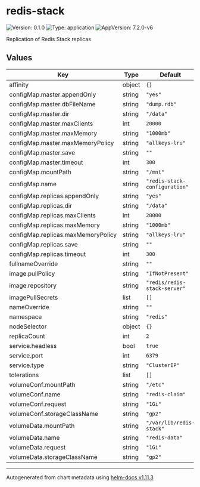 # redis-stack

![Version: 0.1.0](https://img.shields.io/badge/Version-0.1.0-informational?style=flat-square) ![Type: application](https://img.shields.io/badge/Type-application-informational?style=flat-square) ![AppVersion: 7.2.0-v6](https://img.shields.io/badge/AppVersion-7.2.0--v6-informational?style=flat-square)

Replication of Redis Stack replicas

## Values

| Key | Type | Default | Description |
|-----|------|---------|-------------|
| affinity | object | `{}` |  |
| configMap.master.appendOnly | string | `"yes"` |  |
| configMap.master.dbFileName | string | `"dump.rdb"` |  |
| configMap.master.dir | string | `"/data"` |  |
| configMap.master.maxClients | int | `20000` |  |
| configMap.master.maxMemory | string | `"1000mb"` |  |
| configMap.master.maxMemoryPolicy | string | `"allkeys-lru"` |  |
| configMap.master.save | string | `""` |  |
| configMap.master.timeout | int | `300` |  |
| configMap.mountPath | string | `"/mnt"` |  |
| configMap.name | string | `"redis-stack-configuration"` |  |
| configMap.replicas.appendOnly | string | `"yes"` |  |
| configMap.replicas.dir | string | `"/data"` |  |
| configMap.replicas.maxClients | int | `20000` |  |
| configMap.replicas.maxMemory | string | `"1000mb"` |  |
| configMap.replicas.maxMemoryPolicy | string | `"allkeys-lru"` |  |
| configMap.replicas.save | string | `""` |  |
| configMap.replicas.timeout | int | `300` |  |
| fullnameOverride | string | `""` |  |
| image.pullPolicy | string | `"IfNotPresent"` |  |
| image.repository | string | `"redis/redis-stack-server"` |  |
| imagePullSecrets | list | `[]` |  |
| nameOverride | string | `""` |  |
| namespace | string | `"redis"` |  |
| nodeSelector | object | `{}` |  |
| replicaCount | int | `2` |  |
| service.headless | bool | `true` |  |
| service.port | int | `6379` |  |
| service.type | string | `"ClusterIP"` |  |
| tolerations | list | `[]` |  |
| volumeConf.mountPath | string | `"/etc"` |  |
| volumeConf.name | string | `"redis-claim"` |  |
| volumeConf.request | string | `"1Gi"` |  |
| volumeConf.storageClassName | string | `"gp2"` |  |
| volumeData.mountPath | string | `"/var/lib/redis-stack"` |  |
| volumeData.name | string | `"redis-data"` |  |
| volumeData.request | string | `"1Gi"` |  |
| volumeData.storageClassName | string | `"gp2"` |  |

----------------------------------------------
Autogenerated from chart metadata using [helm-docs v1.11.3](https://github.com/norwoodj/helm-docs/releases/v1.11.3)
